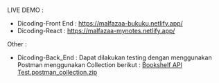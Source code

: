 LIVE DEMO :
- Dicoding-Front End : https://malfazaa-bukuku.netlify.app/
- Dicoding-React : https://malfazaa-mynotes.netlify.app/

Other : 
- Dicoding-Back_End : 
    Dapat dilakukan testing dengan menggunakan Postman menggunakan Collection berikut : 
      [Bookshelf API Test.postman_collection.zip](https://github.com/alfazaatariq/projects/files/10284737/Bookshelf.API.Test.postman_collection.zip)
